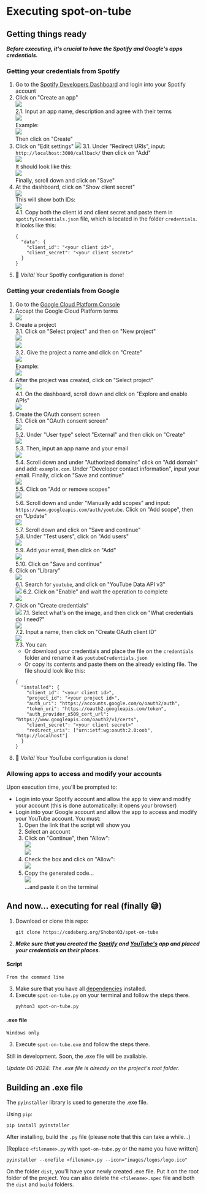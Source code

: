 # Executing spot-on-tube

## Getting things ready

**_Before executing, it's crucial to have the Spotify and Google's apps credentials._**

### Getting your credentials from Spotify

1. Go to the [Spotify Developers Dashboard](https://developer.spotify.com/dashboard/) and login into your Spotify account
2. Click on "Create an app"\
   ![](../images/spotify-steps/1.png)\
   2.1. Input an app name, description and agree with their terms\
   ![](../images/spotify-steps/2.0.png)\
   Example:\
   ![](../images/spotify-steps/2.1.png)\
   Then click on "Create"
3. Click on "Edit settings"
   ![](../images/spotify-steps/3.png)
   3.1. Under "Redirect URIs", input: `http://localhost:3000/callback/` then click on "Add"\
   ![](../images/spotify-steps/4.0.png)\
   It should look like this:\
   ![](../images/spotify-steps/4.2.png)\
   Finally, scroll down and click on "Save"
4. At the dashboard, click on "Show client secret"\
   ![](../images/spotify-steps/5.0.png)\
   This will show both IDs:\
   ![](../images/spotify-steps/5.1.png)\
   4.1. Copy both the client id and client secret and paste them in `spotifyCredentials.json` file, which is located in the folder `credentials`. It looks like this:
   ```
   {
     "data": {
       "client_id": "<your client id>",
       "client_secret": "<your client secret>"
     }
   }
   ```
5. 🎉 _Voilá!_ Your Spotfiy configuration is done!

### Getting your credentials from Google

1. Go to the [Google Cloud Platform Console](https://console.cloud.google.com/home/dashboard)
2. Accept the Google Cloud Platform terms\
   ![](../images/youtube-steps/1.0.png)
3. Create a project\
   3.1. Click on "Select project" and then on "New project"\
   ![](../images/youtube-steps/1.1.png)\
   ![](../images/youtube-steps/1.2.png)\
   3.2. Give the project a name and click on "Create"\
   ![](../images/youtube-steps/1.3.png)\
   Example:\
   ![](../images/youtube-steps/1.4.png)
4. After the project was created, click on "Select project"\
   ![](../images/youtube-steps/2.0.png)\
   4.1. On the dashboard, scroll down and click on "Explore and enable APIs"\
   ![](../images/youtube-steps/2.2.png)
5. Create the OAuth consent screen\
   5.1. Click on "OAuth consent screen"\
   ![](../images/youtube-steps/2.3.png)\
   5.2. Under "User type" select "External" and then click on "Create"\
   ![](../images/youtube-steps/2.4.png)\
   5.3. Then, input an app name and your email\
   ![](../images/youtube-steps/2.5.png)\
   5.4. Scroll down and under "Authorized domains" click on "Add domain" and add: `example.com`. Under "Developer contact information", input your email. Finally, click on "Save and continue"\
   ![](../images/youtube-steps/2.6.png)\
   5.5. Click on "Add or remove scopes"\
   ![](../images/youtube-steps/2.8.png)\
   5.6. Scroll down and under "Manually add scopes" and input: `https://www.googleapis.com/auth/youtube`. Click on "Add scope", then on "Update"\
   ![](../images/youtube-steps/2.10.png)\
   5.7. Scroll down and click on "Save and continue"\
   5.8. Under "Test users", click on "Add users"\
   ![](../images/youtube-steps/2.11.png)\
   5.9. Add your email, then click on "Add"\
   ![](../images/youtube-steps/2.12.png)\
   5.10. Click on "Save and continue"
6. Click on "Library"\
   ![](../images/youtube-steps/3.0.png)\
   6.1. Search for `youtube`, and click on "YouTube Data API v3"\
   ![](../images/youtube-steps/3.1.png)
   6.2. Click on "Enable" and wait the operation to complete\
   ![](../images/youtube-steps/3.2.png)
7. Click on "Create credentials"\
   ![](../images/youtube-steps/4.0.png)
   7.1. Select what's on the image, and then click on "What credentials do I need?"\
   ![](../images/youtube-steps/4.1.png)\
   7.2. Input a name, then click on "Create OAuth client ID"\
   ![](../images/youtube-steps/4.2.png)\
   7.3. You can:
   - Or download your credentials and place the file on the `credentials` folder and rename it as `youtubeCredentials.json`
   - Or copy its contents and paste them on the already existing file.
     The file should look like this:
   ```
   {
     "installed": {
       "client_id": "<your client id>",
       "project_id": "<your project id>",
       "auth_uri": "https://accounts.google.com/o/oauth2/auth",
       "token_uri": "https://oauth2.googleapis.com/token",
       "auth_provider_x509_cert_url": "https://www.googleapis.com/oauth2/v1/certs",
       "client_secret": "<your client secret>"
       "redirect_uris": ["urn:ietf:wg:oauth:2.0:oob", "http://localhost"]
     }
   }
   ```
8. 🎉 _Voilá!_ Your YouTube configuration is done!

### Allowing apps to access and modify your accounts

Upon execution time, you'll be prompted to:

- Login into your Spotify account and allow the app to view and modify your account (this is done automatically: it opens your browser)
- Login into your Google account and allow the app to access and modify your YouTube account. You must:
  1. Open the link that the script will show you
  2. Select an account
  3. Click on "Continue", then "Allow":\
     ![](../images/youtube-steps/5.0.png)\
     ![](../images/youtube-steps/5.1.png)
  4. Check the box and click on "Allow":\
     ![](../images/youtube-steps/5.2.png)
  5. Copy the generated code...\
     ![](../images/youtube-steps/5.3.png)\
     ...and paste it on the terminal

## And now... executing for real (finally 😅)

1. Download or clone this repo:
   ```
   git clone https://codeberg.org/Shobon03/spot-on-tube
   ```
2. **_Make sure that you created the [Spotify](#getting-your-credentials-from-the-spotify-developers-dashboard) and [YouTube's](#getting-your-credentials-from-the-google-developers-dashboard) app and placed your credentials on their places._**

#### Script

`From the command line`

3. Make sure that you have all [dependencies](#dependencies) installed.
4. Execute `spot-on-tube.py` on your terminal and follow the steps there.
   ```
   pyhton3 spot-on-tube.py
   ```

#### .exe file

`Windows only`

3. Execute `spot-on-tube.exe` and follow the steps there.

Still in development. Soon, the .exe file will be avaliable.

_Update 06-2024: The .exe file is already on the project's root folder._

## Building an .exe file

The `pyinstaller` library is used to generate the .exe file.

Using `pip`:

```
pip install pyinstaller
```

After installing, build the `.py` file (please note that this can take a while...)

[Replace `<filename>.py` with `spot-on-tube.py` or the name you have written]

```
pyinstaller --onefile <filename>.py --icon="images/logos/logo.ico"
```

On the folder `dist`, you'll have your newly created .exe file. Put it on the root folder of the project. You can also delete the `<filename>.spec` file and both the `dist` and `build` folders.
